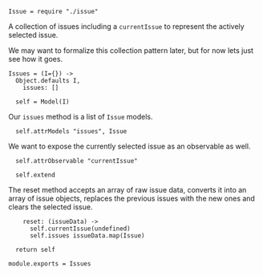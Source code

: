     Issue = require "./issue"

A collection of issues including a `currentIssue` to represent the actively
selected issue.

We may want to formalize this collection pattern later, but for now lets just
see how it goes.

    Issues = (I={}) ->
      Object.defaults I,
        issues: []

      self = Model(I)

Our `issues` method is a list of `Issue` models.

      self.attrModels "issues", Issue

We want to expose the currently selected issue as an observable as well.

      self.attrObservable "currentIssue"

      self.extend

The reset method accepts an array of raw issue data, converts it into an array
of issue objects, replaces the previous issues with the new ones and clears the 
selected issue.

        reset: (issueData) ->
          self.currentIssue(undefined)
          self.issues issueData.map(Issue)
    
      return self

    module.exports = Issues
